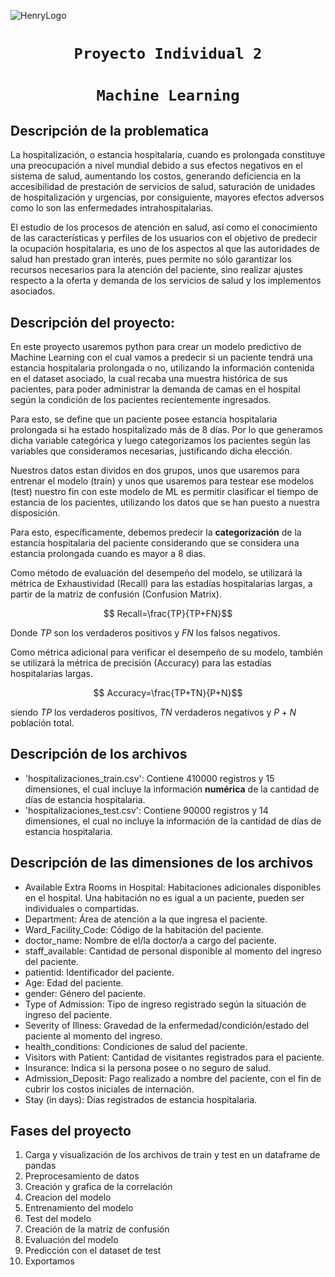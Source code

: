 ![HenryLogo](https://d31uz8lwfmyn8g.cloudfront.net/Assets/logo-henry-white-lg.png) 

# <h1 align="center">**`Proyecto Individual 2`**
# <h1 align="center">**`Machine Learning`**

## Descripción de la problematica
La hospitalización, o estancia hospitalaria, cuando es prolongada constituye una preocupación a nivel mundial debido a sus efectos negativos en el sistema de salud, aumentando los costos, generando deficiencia en la accesibilidad de prestación de servicios de salud, saturación de unidades de hospitalización y urgencias, por consiguiente, mayores efectos adversos como lo son las enfermedades intrahospitalarias.

El estudio de los procesos de atención en salud, así como el conocimiento de las características y perfiles de los usuarios con el objetivo de predecir la ocupación hospitalaria, es uno de los aspectos al que las autoridades de salud han prestado gran interés, pues permite no sólo garantizar los recursos necesarios para la atención del paciente, sino realizar ajustes respecto a la oferta y demanda de los servicios de salud y los implementos asociados.

## Descripción del proyecto: </br>   
En este proyecto usaremos python para crear un modelo predictivo de Machine Learning con el cual vamos a predecir si un paciente tendrá una estancia hospitalaria prolongada o no, utilizando la información contenida en el dataset asociado, la cual recaba una muestra histórica de sus pacientes, para poder administrar la demanda de camas en el hospital según la condición de los pacientes recientemente ingresados. 

Para esto, se define que un paciente posee estancia hospitalaria prolongada si ha estado hospitalizado más de 8 días. Por lo que generamos dicha variable categórica y luego categorizamos los pacientes según las variables que consideramos necesarias, justificando dicha elección.   </br>

Nuestros datos estan dividos en dos grupos, unos que usaremos para entrenar el modelo (train) y unos que usaremos para testear ese modelos (test) nuestro fin con este modelo de ML es permitir clasificar el tiempo de estancia de los pacientes, utilizando los datos que se han puesto a nuestra disposición. </br>

Para esto, específicamente, debemos predecir la **categorización** de la estancia hospitalaria del paciente considerando que se considera una estancia prolongada cuando es mayor a 8 dias.  </br>

Como método de evaluación del desempeño del modelo, se utilizará la métrica de Exhaustividad (Recall) para las estadías hospitalarias largas, a partir de la matriz de confusión (Confusion Matrix). 


$$ Recall=\frac{TP}{TP+FN}$$


Donde $TP$ son los verdaderos positivos y $FN$ los falsos negativos.

Como métrica adicional para verificar el desempeño de su modelo, también se utilizará la métrica de precisión (Accuracy) para las estadías hospitalarias largas.

$$ Accuracy=\frac{TP+TN}{P+N}$$

siendo $TP$ los verdaderos positivos, $TN$ verdaderos negativos y $P+N$ población total.


## Descripción de los archivos
 - 'hospitalizaciones_train.csv': Contiene 410000 registros y 15 dimensiones, el cual incluye la información **numérica** de la cantidad de días de estancia hospitalaria.
 - 'hospitalizaciones_test.csv': Contiene 90000 registros y 14 dimensiones, el cual no incluye la información de la cantidad de días de estancia hospitalaria.

## Descripción de las dimensiones de los archivos 
- Available Extra Rooms in Hospital: Habitaciones adicionales disponibles en el hospital. Una habitación no es igual a un paciente, pueden ser individuales o compartidas.
- Department: Área de atención a la que ingresa el paciente. 
- Ward_Facility_Code: Código de la habitación del paciente.
- doctor_name: Nombre de el/la doctor/a a cargo del paciente.
- staff_available: Cantidad de personal disponible al momento del ingreso del paciente.
- patientid: Identificador del paciente.
- Age: Edad del paciente.
- gender: Género del paciente.
- Type of Admission: Tipo de ingreso registrado según la situación de ingreso del paciente.
- Severity of Illness: Gravedad de la enfermedad/condición/estado del paciente al momento del ingreso.
- health_conditions: Condiciones de salud del paciente. 
- Visitors with Patient: Cantidad de visitantes registrados para el paciente.
- Insurance: Indica si la persona posee o no seguro de salud. 
- Admission_Deposit: Pago realizado a nombre del paciente, con el fin de cubrir los costos iniciales de internación. 
- Stay (in days): Días registrados de estancia hospitalaria. 

## Fases del proyecto
1. Carga y visualización de los archivos de train y test en un dataframe de pandas
2. Preprocesamiento de datos
3. Creación y grafica de la correlación
4. Creacion del modelo
5. Entrenamiento del modelo
6. Test del modelo
7. Creación de la matriz de confusión
8. Evaluación del modelo
9. Predicción con el dataset de test
10. Exportamos 
